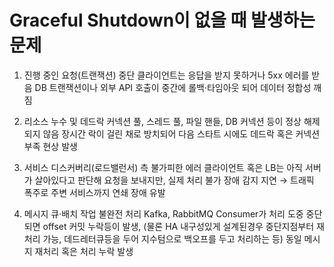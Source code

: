 # Graceful Shutdown이 없을 때 발생하는 문제
1. 진행 중인 요청(트랜잭션) 중단
클라이언트는 응답을 받지 못하거나 5xx 에러를 받음
DB 트랜잭션이나 외부 API 호출이 중간에 롤백·타임아웃 되어 데이터 정합성 깨짐

2. 리소스 누수 및 데드락
커넥션 풀, 스레드 풀, 파일 핸들, DB 커넥션 등이 정상 해제되지 않음
장시간 락이 걸린 채로 방치되어 다음 스타트 시에도 데드락 혹은 커넥션 부족 현상 발생

3. 서비스 디스커버리(로드밸런서) 측 불가피한 에러
클라이언트 혹은 LB는 아직 서버가 살아있다고 판단해 요청을 보내지만, 실제 처리 불가
장애 감지 지연 → 트래픽 폭주로 주변 서비스까지 연쇄 장애 유발

4. 메시지 큐·배치 작업 불완전 처리
Kafka, RabbitMQ Consumer가 처리 도중 중단되면 offset 커밋 누락등이 발생, (물론 HA 내구성있게 설계된경우 중단지점부터 재처리 가능, 데드레터큐등을 두어 지수텀으로 백오프를 두고 처리하는 등)
동일 메시지 재처리 혹은 처리 누락 발생
